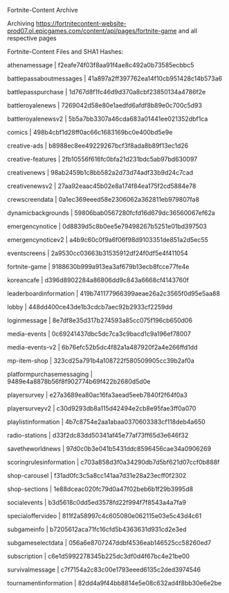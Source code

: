 Fortnite-Content Archive

Archiving https://fortnitecontent-website-prod07.ol.epicgames.com/content/api/pages/fortnite-game and all respective pages

Fortnite-Content Files and SHA1 Hashes:

athenamessage | f2eafe74f03f8aa91f4ae8c492a0b73585ecbbc5

battlepassaboutmessages | 41a897a2ff397762ea14f10cb951428c14b573a6

battlepasspurchase | 1d767d8f1fc46d9d370a8cbf23850134a4786f2e

battleroyalenews | 7269042d58e80e1aedfd6afdf8b89e0c700c5d93

battleroyalenewsv2 | 5b5a7bb3307a46cda683a01441ee021352dbf1ca

comics | 498b4cbf1d28ff0ac66c1683169bc0e400bd5e9e

creative-ads | b8988ec8ee49229267bcf3f8ada8b89f13ec1d26

creative-features | 2fb10556f616fc0bfa21d231bdc5ab97bd630097

creativenews | 98ab2459b1c8bb582a2d73d74adf33b9d24c7cad

creativenewsv2 | 27aa92eaac45b02e8a174f84ea175f2cd5884e78

crewscreendata | 0a1ec369eeed58e2306062a362811eb979807fa8

dynamicbackgrounds | 59806bab0567280fcfd16d679dc36560067ef62a

emergencynotice | 0d8839d5c8b0ee5e79498267b5251e01bd397503

emergencynoticev2 | a4b9c60c0f9a6f06f98d9103351de851a2d5ec55

eventscreens | 2a9530cc03663b31535912df24f0df5e4f411054

fortnite-game | 9188630b999a913ea3af679b13ecb8fcce77fe4e

koreancafe | d396d8902284a86806dd9c843a6668cf4143760f

leaderboardinformation | 419b741177966399aeae26a2c3565f0d95e5aa88

lobby | 448dd400ce43de1b3cdcb7aec92b2933cf2259dd

loginmessage | 8e7df8e35d317b274593a85cc075f196cb650d06

media-events | 0c69241437dbc5dc7ca3c9bacd1c9a196ef78007

media-events-v2 | 6b76efc52b5dc4f82a1a487920f2a4e266ffd1dd

mp-item-shop | 323cd25a791b4a108722f580509905cc39b2af0a

platformpurchasemessaging | 9489e4a8878b56f8f902774b69f422b2680d5d0e

playersurvey | e27a3689ea80ac16fa3aead5eeb7840f2f64f0a3

playersurveyv2 | c30d9293db8a115d42494e2cb8e95fae3ff0a070

playlistinformation | 4b7c8754e2aa1abaa0370603383cf118deb4a650

radio-stations | d33f2dc83dd50341af45e77af73ff65d3e646f32

savetheworldnews | 97d0c0b3e041b5431ddc8596456cae34a0906269

scoringrulesinformation | c703a858d3f0a34290db7d5bf621d07ccf0b888f

shop-carousel | f31ad0fc3c5a8cc141aa7d31e28a23ecff0f2302

shop-sections | 1e88dceac020fc79d0a47f02beb6b1f29b3995d8

socialevents | b3d5618c0dd5ed3578fd22f994f7f8543a4a7fa9

specialoffervideo | 811f2a58997c4c605080e062115e03e5c43d4c61

subgameinfo | b7205612aca71fc16cfd5b4363631d931cd2e3ed

subgameselectdata | 056a6e8707247ddbf4536eab146525cc58260ed7

subscription | c6e1d5992278345b225dc3df0d4f67bc4e21be00

survivalmessage | c7f7154a2c83c00e1793eeed6135c2ded3974546

tournamentinformation | 82dd4a9f44bb8814e5e08c632ad4f8bb30e6e2be

